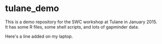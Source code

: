 # tulane_demo
This is a demo repository for the SWC workshop at Tulane in January 2015. It has some R files, some shell scripts, and lots of gapminder data.

Here's a line added on my laptop.
